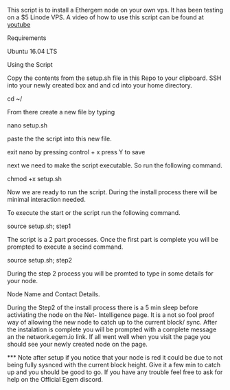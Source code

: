 This script is to install a Ethergem node on your own vps.
It has been testing on a $5 Linode VPS.
A video of how to use this script can be found at [youtube](https://youtu.be/vLSzmF758Kk)

Requirements

Ubuntu 16.04 LTS



Using the Script

Copy the contents from the setup.sh file in this Repo to your clipboard.
SSH into your newly created box and and cd into your home directory. 

cd ~/

From there create a new file by typing

nano setup.sh

paste the the script into this new file.

exit nano by pressing control + x
press Y to save

next we need to make the script executable. So run the following command.

chmod +x setup.sh

Now we are ready to run the script. During the install process there will be minimal interaction needed. 

To execute the start or the script run the following command.

source setup.sh; step1

The script is a 2 part processes. Once the first part is complete you will be prompted to execute a secind command.

source setup.sh; step2

During the step 2 process you will be promted to type in some details for your node.

Node Name and Contact Details.

During the Step2 of the install process there is a 5 min sleep before activiating the node on the Net- Intelligence page. 
It is a not so fool proof way of allowing the new node to catch up to the current block/ sync. 
After the instalation is complete you will be prompted with a complete message an the network.egem.io link. 
If all went well when you visit the page you should see your newly created node on the page. 

*** Note after setup if you notice that your node is red it could be due to not being fully sysnced with the current block height. Give it a few min to catch up and you should be good to go.
If you have any trouble feel free to ask for help on the Official Egem discord. 
